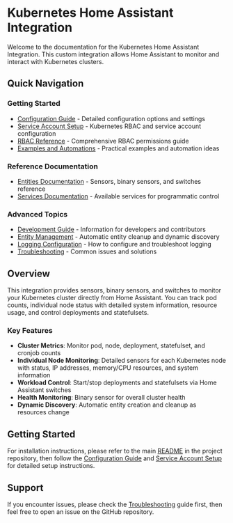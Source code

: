 # Kubernetes Home Assistant Integration

Welcome to the documentation for the Kubernetes Home Assistant Integration. This custom integration allows Home Assistant to monitor and interact with Kubernetes clusters.

## Quick Navigation

### Getting Started

- [Configuration Guide](CONFIGURATION.md) - Detailed configuration options and settings
- [Service Account Setup](SETUP.md) - Kubernetes RBAC and service account configuration
- [RBAC Reference](RBAC.md) - Comprehensive RBAC permissions guide
- [Examples and Automations](EXAMPLES.md) - Practical examples and automation ideas

### Reference Documentation

- [Entities Documentation](ENTITIES.md) - Sensors, binary sensors, and switches reference
- [Services Documentation](SERVICES.md) - Available services for programmatic control

### Advanced Topics

- [Development Guide](DEVELOPMENT.md) - Information for developers and contributors
- [Entity Management](ENTITY_MANAGEMENT.md) - Automatic entity cleanup and dynamic discovery
- [Logging Configuration](LOGGING.md) - How to configure and troubleshoot logging
- [Troubleshooting](TROUBLESHOOTING.md) - Common issues and solutions

## Overview

This integration provides sensors, binary sensors, and switches to monitor your Kubernetes cluster directly from Home Assistant. You can track pod counts, individual node status with detailed system information, resource usage, and control deployments and statefulsets.

### Key Features

- **Cluster Metrics**: Monitor pod, node, deployment, statefulset, and cronjob counts
- **Individual Node Monitoring**: Detailed sensors for each Kubernetes node with status, IP addresses, memory/CPU resources, and system information
- **Workload Control**: Start/stop deployments and statefulsets via Home Assistant switches
- **Health Monitoring**: Binary sensor for overall cluster health
- **Dynamic Discovery**: Automatic entity creation and cleanup as resources change

## Getting Started

For installation instructions, please refer to the main [README](../README.md) in the project repository, then follow the [Configuration Guide](CONFIGURATION.md) and [Service Account Setup](SETUP.md) for detailed setup instructions.

## Support

If you encounter issues, please check the [Troubleshooting](TROUBLESHOOTING.md) guide first, then feel free to open an issue on the GitHub repository.
